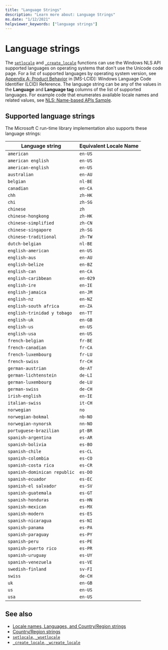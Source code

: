```yaml
---
title: "Language Strings"
description: "Learn more about: Language Strings"
ms.date: "1/12/2021"
helpviewer_keywords: ["language strings"]
---
```

# Language strings

The [`setlocale`](reference/setlocale-wsetlocale.md) and [`_create_locale`](reference/create-locale-wcreate-locale.md) functions can use the Windows NLS API supported languages on operating systems that don't use the Unicode code page. For a list of supported languages by operating system version, see [Appendix A: Product Behavior](/openspecs/windows_protocols/ms-lcid/a9eac961-e77d-41a6-90a5-ce1a8b0cdb9c) in \[MS-LCID]: Windows Language Code Identifier (LCID) Reference. The language string can be any of the values in the **Language** and **Language tag** columns of the list of supported languages. For example code that enumerates available locale names and related values, see [NLS: Name-based APIs Sample](/windows/win32/intl/nls--name-based-apis-sample).

## Supported language strings

The Microsoft C run-time library implementation also supports these language strings:

| Language string | Equivalent Locale Name |
|---|---|
| `american` | `en-US` |
| `american english` | `en-US` |
| `american-english` | `en-US` |
| `australian` | `en-AU` |
| `belgian` | `nl-BE` |
| `canadian` | `en-CA` |
| `chh` | `zh-HK` |
| `chi` | `zh-SG` |
| `chinese` | `zh` |
| `chinese-hongkong` | `zh-HK` |
| `chinese-simplified` | `zh-CN` |
| `chinese-singapore` | `zh-SG` |
| `chinese-traditional` | `zh-TW` |
| `dutch-belgian` | `nl-BE` |
| `english-american` | `en-US` |
| `english-aus` | `en-AU` |
| `english-belize` | `en-BZ` |
| `english-can` | `en-CA` |
| `english-caribbean` | `en-029` |
| `english-ire` | `en-IE` |
| `english-jamaica` | `en-JM` |
| `english-nz` | `en-NZ` |
| `english-south africa` | `en-ZA` |
| `english-trinidad y tobago` | `en-TT` |
| `english-uk` | `en-GB` |
| `english-us` | `en-US` |
| `english-usa` | `en-US` |
| `french-belgian` | `fr-BE` |
| `french-canadian` | `fr-CA` |
| `french-luxembourg` | `fr-LU` |
| `french-swiss` | `fr-CH` |
| `german-austrian` | `de-AT` |
| `german-lichtenstein` | `de-LI` |
| `german-luxembourg` | `de-LU` |
| `german-swiss` | `de-CH` |
| `irish-english` | `en-IE` |
| `italian-swiss` | `it-CH` |
| `norwegian` | `no` |
| `norwegian-bokmal` | `nb-NO` |
| `norwegian-nynorsk` | `nn-NO` |
| `portuguese-brazilian` | `pt-BR` |
| `spanish-argentina` | `es-AR` |
| `spanish-bolivia` | `es-BO` |
| `spanish-chile` | `es-CL` |
| `spanish-colombia` | `es-CO` |
| `spanish-costa rica` | `es-CR` |
| `spanish-dominican republic` | `es-DO` |
| `spanish-ecuador` | `es-EC` |
| `spanish-el salvador` | `es-SV` |
| `spanish-guatemala` | `es-GT` |
| `spanish-honduras` | `es-HN` |
| `spanish-mexican` | `es-MX` |
| `spanish-modern` | `es-ES` |
| `spanish-nicaragua` | `es-NI` |
| `spanish-panama` | `es-PA` |
| `spanish-paraguay` | `es-PY` |
| `spanish-peru` | `es-PE` |
| `spanish-puerto rico` | `es-PR` |
| `spanish-uruguay` | `es-UY` |
| `spanish-venezuela` | `es-VE` |
| `swedish-finland` | `sv-FI` |
| `swiss` | `de-CH` |
| `uk` | `en-GB` |
| `us` | `en-US` |
| `usa` | `en-US` |

## See also

- [Locale names, Languages, and Country/Region strings](locale-names-languages-and-country-region-strings.md)
- [Country/Region strings](country-region-strings.md)
- [`setlocale`, `_wsetlocale`](reference/setlocale-wsetlocale.md)
- [`_create_locale`, `_wcreate_locale`](reference/create-locale-wcreate-locale.md)
